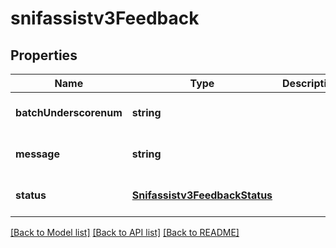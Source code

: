 # snifassistv3Feedback

## Properties
Name | Type | Description | Notes
------------ | ------------- | ------------- | -------------
**batchUnderscorenum** | **string** |  | [optional] [default to null]
**message** | **string** |  | [optional] [default to null]
**status** | [**Snifassistv3FeedbackStatus**](Snifassistv3FeedbackStatus.md) |  | [optional] [default to null]

[[Back to Model list]](../README.md#documentation-for-models) [[Back to API list]](../README.md#documentation-for-api-endpoints) [[Back to README]](../README.md)


